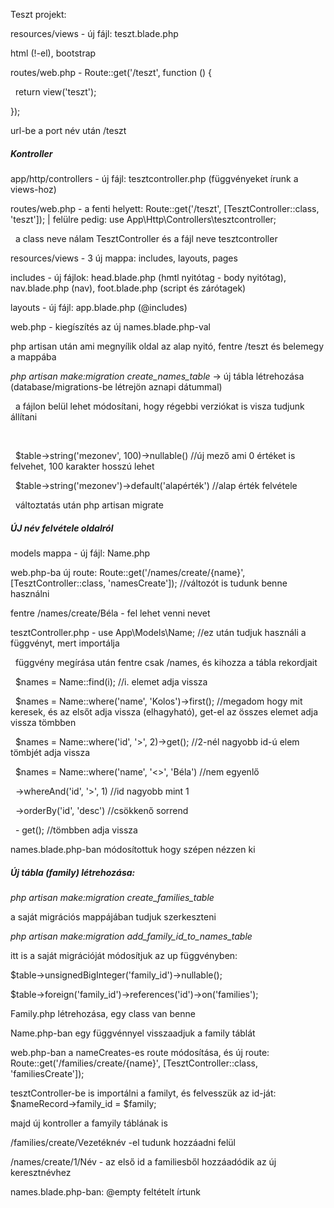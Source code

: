 Teszt projekt:



resources/views - új fájl: teszt.blade.php

html (!-el), bootstrap



routes/web.php - Route::get('/teszt', function () {

&nbsp;   return view('teszt');

});



url-be a port név után /teszt



##### **Kontroller**



app/http/controllers - új fájl: tesztcontroller.php  (függvényeket írunk a views-hoz)



routes/web.php - a fenti helyett: Route::get('/teszt', \[TesztController::class, 'teszt']); | felülre pedig: use App\\Http\\Controllers\\tesztcontroller;

&nbsp;	a class neve nálam TesztController és a fájl neve tesztcontroller



resources/views - 3 új mappa: includes, layouts, pages

includes - új fájlok: head.blade.php (hmtl nyitótag - body nyitótag), nav.blade.php (nav), foot.blade.php (script és zárótagek)

layouts - új fájl: app.blade.php (@includes)



web.php - kiegíszítés az új names.blade.php-val





php artisan után ami megnyílik oldal az alap nyitó, fentre /teszt és belemegy a mappába



*php artisan make:migration create\_names\_table* -> új tábla létrehozása (database/migrations-be létrejön aznapi dátummal)

&nbsp;	a fájlon belül lehet módosítani, hogy régebbi verziókat is visza tudjunk állítani

&nbsp;	

&nbsp;	$table->string('mezonev', 100)->nullable()  //új mező ami 0 értéket is felvehet, 100 karakter hosszú lehet

&nbsp;	$table->string('mezonev')->default('alapérték')  //alap érték felvétele



&nbsp;	változtatás után php artisan migrate



##### **ÚJ név felvétele oldalról**



models mappa - új fájl: Name.php

web.php-ba új route: Route::get('/names/create/{name}', \[TesztController::class, 'namesCreate']);  //változót is tudunk benne használni



fentre /names/create/Béla - fel lehet venni nevet



tesztController.php - use App\\Models\\Name;   //ez után tudjuk használi a függvényt, mert importálja

&nbsp;	függvény megírása után fentre csak /names, és kihozza a tábla rekordjait



&nbsp;	$names = Name::find(i); //i. elemet adja vissza



&nbsp;	$names = Name::where('name', 'Kolos')->first();  //megadom hogy mit keresek, és az elsőt adja vissza (elhagyható), get-el az összes elemet adja vissza tömbben



&nbsp;	$names = Name::where('id', '>', 2)->get();  //2-nél nagyobb id-ú elem tömbjét adja vissza



&nbsp;	$names = Name::where('name', '<>', 'Béla')  //nem egyenlő

&nbsp;           ->whereAnd('id', '>', 1)  //id nagyobb mint 1

&nbsp;           ->orderBy('id', 'desc')  //csökkenő sorrend

&nbsp;           - get();  //tömbben adja vissza



names.blade.php-ban módosítottuk hogy szépen nézzen ki



##### **Új tábla (family) létrehozása:**

*php artisan make:migration create\_families\_table*



a saját migrációs mappájában tudjuk szerkeszteni



*php artisan make:migration add\_family\_id\_to\_names\_table*



itt is a saját migrációját módosítjuk az up függvényben:

$table->unsignedBigInteger('family\_id')->nullable();

$table->foreign('family\_id')->references('id')->on('families');



Family.php létrehozása, egy class van benne

Name.php-ban egy függvénnyel visszaadjuk a family táblát



web.php-ban a nameCreates-es route módosítása, és új route: Route::get('/families/create/{name}', \[TesztController::class, 'familiesCreate']);

tesztController-be is importálni a familyt, és felvesszük az id-ját: $nameRecord->family\_id = $family;

majd új kontroller a famyily táblának is



/families/create/Vezetéknév -el tudunk hozzáadni felül

/names/create/1/Név - az első id a familiesből hozzáadódik az új keresztnévhez



names.blade.php-ban: @empty feltételt írtunk



